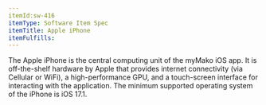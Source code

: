 ```yaml
---
itemId:sw-416
itemType: Software Item Spec
itemTitle: Apple iPhone
itemFulfills: 
---
```

The Apple iPhone is the central computing unit of the myMako iOS app. It is off-the-shelf hardware by Apple that provides internet connectivity (via Cellular or WiFi), a high-performance GPU, and a touch-screen interface for interacting with the application. The minimum supported operating system of the iPhone is iOS 17.1.